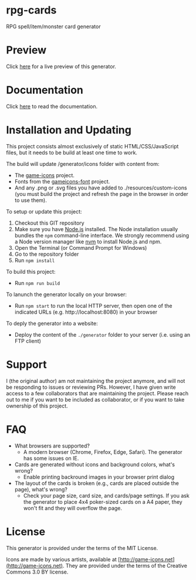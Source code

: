 rpg-cards
=========

RPG spell/item/monster card generator

Preview
=======

Click [here](https://rpg-cards.bnm12.dk/) for a live preview of this generator.

Documentation
=============

Click [here](https://rpg-cards.bnm12.dk/documentation.html) to read the documentation.

Installation and Updating
=========================

This project consists almost exclusively of static HTML/CSS/JavaScript files, but it needs to be build at least one time to work.

The build will update /generator/icons folder with content from:
- The [game-icons](http://game-icons.net) project.
- Fonts from the [gameicons-font](https://seiyria.com/gameicons-font) project.
- And any .png or .svg files you have added to ./resources/custom-icons (you must build the project and refresh the page in the browser in order to use them).


To setup or update this project:

1. Checkout this GIT repository
2. Make sure you have [Node.js](https://nodejs.org/) installed. The Node installation usually bundles the `npm` command-line interface. We strongly recommend using a Node version manager like [nvm](https://github.com/nvm-sh/nvm) to install Node.js and npm.
3. Open the Terminal (or Command Prompt for Windows)
4. Go to the repository folder
4. Run `npm install`

To build this project:

- Run `npm run build`

To lanunch the generator locally on your browser:

- Run `npm start` to run the local HTTP server, then open one of the indicated URLs (e.g. http://localhost:8080) in your browser

To deply the generator into a website:

- Deploy the content of the `./generator` folder to your server (i.e. using an FTP client)


Support
=======

I (the original author) am not maintaining the project anymore, and will not be responding to issues or reviewing PRs.
However, I have given write access to a few collaborators that are maintaining the project.
Please reach out to me if you want to be included as collaborator, or if you want to take ownership of this project.

FAQ
=====================

- What browsers are supported?
  - A modern browser (Chrome, Firefox, Edge, Safari). The generator has some issues on IE.
- Cards are generated without icons and background colors, what's wrong?
  - Enable printing backround images in your browser print dialog
- The layout of the cards is broken (e.g., cards are placed outside the page), what's wrong?
  - Check your page size, card size, and cards/page settings. If you ask the generator to place 4x4 poker-sized cards on a A4 paper, they won't fit and they will overflow the page.

License
=======

This generator is provided under the terms of the MIT License.

Icons are made by various artists, available at [http://game-icons.net](http://game-icons.net).
They are provided under the terms of the Creative Commons 3.0 BY license.
